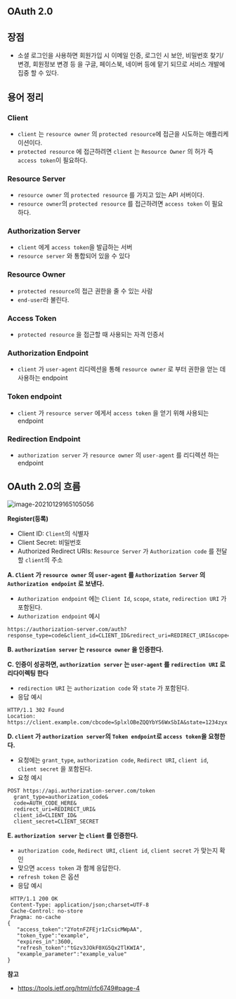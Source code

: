 ## OAuth 2.0

> 

## 장점

* 소셜 로그인을 사용하면 회원가입 시 이메일 인증, 로그인 시 보안, 비밀번호 찾기/변경, 회원정보 변경 등 을 구글, 페이스북, 네이버 등에 맡기 되므로 서비스 개발에 집중 할 수 있다.



## 용어 정리

### Client

* `client` 는 `resource owner` 의 `protected resource`에 접근을 시도하는 애플리케이션이다.
* `protected resource` 에 접근하려면  `client` 는 `Resource Owner` 의 허가 즉 `access token`이 필요하다.

### Resource Server

* `resource owner` 의 `protected resource` 를 가지고 있는 API 서버이다.
*  `resource owner`의 `protected resource` 를 접근하려면 `access token` 이 필요하다.

### Authorization Server

* `client` 에게 `access token`을 발급하는 서버
* `resource server` 와 통합되어 있을 수 있다

### Resource Owner

* `protected resource`의 접근 권한을 줄 수 있는 사람
* `end-user`라 불린다.

### Access Token

* `protected resource` 을 접근할 때 사용되는 자격 인증서

### Authorization Endpoint

* `client` 가 `user-agent` 리디렉션을 통해 `resource owner` 로 부터 권한을 얻는 데 사용하는 endpoint

### Token endpoint

* `client` 가 `resource server` 에게서 `access token` 을 얻기 위해 사용되는 endpoint

### Redirection Endpoint

* `authorization server` 가 `resource owner` 의  `user-agent` 를 리디렉션 하는 endpoint 



## OAuth 2.0의 흐름

![image-20210129165105056](/Users/YT/GoogleDrive/dev/md/OAuth2/images/image-20210129165105056.png)

**Register(등록)**

* Client ID: `Client`의 식별자
* Client Secret: 비밀번호
* Authorized Redirect URIs: `Resource Server` 가  `Authorization code` 를 전달 할 `client`의 주소



**A. `Client` 가 `resource owner` 의 `user-agent` 를 `Authorization Server` 의 `Authorization endpoint` 로 보낸다.**

* `Authorization endpoint` 에는 `Client Id`, `scope`, `state`, `redirection URI` 가 포함된다.
* `Authorization endpoint` 예시

```
https://authorization-server.com/auth?response_type=code&client_id=CLIENT_ID&redirect_uri=REDIRECT_URI&scope=photos&state=1234zyx
```



**B. `authorization server` 는 `resource owner` 을 인증한다.**



**C. 인증이 성공하면, `authorization server` 는 `user-agent` 를 `redirection URI`  로 리다이렉팅 한다**

* `redirection URI` 는 `authorization code` 와  `state` 가 포함된다.
* 응답 예시

```
HTTP/1.1 302 Found
Location: https://client.example.com/cbcode=SplxlOBeZQQYbYS6WxSbIA&state=1234zyx
```



**D. `client` 가 `authorization server`의 `Token endpoint`로  `access token`을 요청한다.**

* 요청에는 `grant_type`, `authorization code`, `Redirect URI`, `client id`, `client secret` 을 포함된다.
* 요청 예시

```
POST https://api.authorization-server.com/token
  grant_type=authorization_code&
  code=AUTH_CODE_HERE&
  redirect_uri=REDIRECT_URI&
  client_id=CLIENT_ID&
  client_secret=CLIENT_SECRET
```



**E. `authorization server` 는 `client` 를 인증한다.** 

* `authorization code`, `Redirect URI`, `client id`, `client secret` 가 맞는지 확인
* 맞으면 `access token` 과 함께 응답한다.
* `refresh token` 은 옵션
* 응답 예시

```
 HTTP/1.1 200 OK
 Content-Type: application/json;charset=UTF-8
 Cache-Control: no-store
 Pragma: no-cache
{
   "access_token":"2YotnFZFEjr1zCsicMWpAA",
   "token_type":"example",
   "expires_in":3600,
   "refresh_token":"tGzv3JOkF0XG5Qx2TlKWIA",
   "example_parameter":"example_value"
}
```



**참고**

* https://tools.ietf.org/html/rfc6749#page-4
